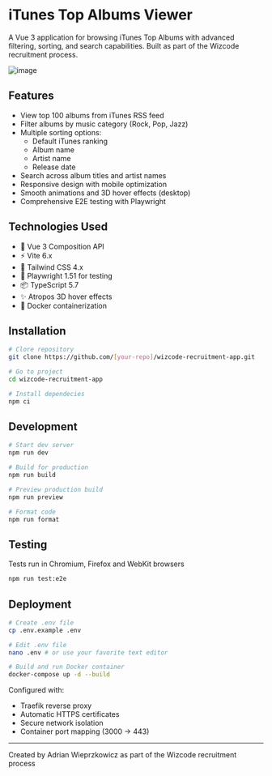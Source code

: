 # iTunes Top Albums Viewer

A Vue 3 application for browsing iTunes Top Albums with advanced filtering, sorting, and search capabilities. Built as part of the Wizcode recruitment process.

![image](https://github.com/user-attachments/assets/d481984e-fc12-4025-aae6-b5418f1b65f1)

## Features

- View top 100 albums from iTunes RSS feed
- Filter albums by music category (Rock, Pop, Jazz)
- Multiple sorting options:
  - Default iTunes ranking
  - Album name
  - Artist name
  - Release date
- Search across album titles and artist names
- Responsive design with mobile optimization
- Smooth animations and 3D hover effects (desktop)
- Comprehensive E2E testing with Playwright

## Technologies Used

- 🚀 Vue 3 Composition API
- ⚡ Vite 6.x
- 🎨 Tailwind CSS 4.x
- 🧪 Playwright 1.51 for testing
- 📦 TypeScript 5.7
- ✨ Atropos 3D hover effects
- 🐳 Docker containerization

## Installation

```bash
# Clore repository
git clone https://github.com/[your-repo]/wizcode-recruitment-app.git

# Go to project
cd wizcode-recruitment-app

# Install dependecies
npm ci
```

## Development

```bash
# Start dev server
npm run dev

# Build for production
npm run build

# Preview production build
npm run preview

# Format code
npm run format
```

## Testing

Tests run in Chromium, Firefox and WebKit browsers

```bash
npm run test:e2e
```

## Deployment

```bash
# Create .env file
cp .env.example .env

# Edit .env file
nano .env # or use your favorite text editor

# Build and run Docker container
docker-compose up -d --build
```

Configured with:

- Traefik reverse proxy
- Automatic HTTPS certificates
- Secure network isolation
- Container port mapping (3000 → 443)

---

Created by Adrian Wieprzkowicz as part of the Wizcode recruitment process
